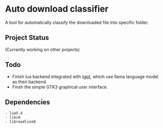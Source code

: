 # Auto download classifier
A tool for automatically classify the downloaded file into specific folder.

## Project Status
(Currently working on other projects)

## Todo
- Finish lua backend integrated with [tgpt](https://github.com/aandrew-me/tgpt), which use llama language model as their backend.
- Finsh the simple GTK3 graphical user interface.

## Dependencies
    - lua5.4
    - libc6
    - libreadline8

